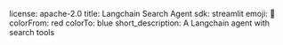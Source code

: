 license: apache-2.0
title: Langchain Search Agent
sdk: streamlit
emoji: 🚀
colorFrom: red
colorTo: blue
short_description: A Langchain agent with search tools
